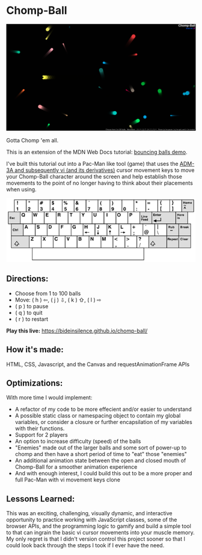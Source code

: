 # Chomp-Ball
![Chomp-Ball](chomp-ball.png)

Gotta Chomp 'em all.

This is an extension of the MDN Web Docs tutorial: 
[bouncing balls demo](https://bideinsilence.github.io/objectBuildingPractice).

I've built this tutorial out into a Pac-Man like tool (game) that uses the
[ADM-3A and subsequently vi (and its derivatives)](https://en.wikipedia.org/wiki/ADM-3A)
cursor movement keys to move your Chomp-Ball character around the screen and
help establish those movements to the point of no longer having to think
about their placements when using.

![The ADM-3A terminal keyboard](KB_Terminal_ADM3A.png)

## Directions:
- Choose from 1 to 100 balls
- Move: ( h ) ⇦, ( j ) ⇩, ( k ) ⇧, ( l ) ⇨
- ( p ) to pause
- ( q ) to quit
- ( r ) to restart

**Play this live:** https://bideinsilence.github.io/chomp-ball/


## How it's made:
HTML, CSS, Javascript, and the Canvas and requestAnimationFrame APIs


## Optimizations:
With more time I would implement:
- A refactor of my code to be more effecient and/or easier to understand
- A possible static class or namespacing object to contain my global variables,
  or consider a closure or further encapsilation of my variables with their
  functions.
- Support for 2 players
- An option to increase difficulty (speed) of the balls
- "Enemies" made out of the larger balls and some sort of power-up to chomp and
  then have a short period of time to "eat" those "enemies"
- An additional animation state between the open and closed mouth of Chomp-Ball
  for a smoother animation experience
- And with enough interest, I could build this out to be a more proper and full
  Pac-Man with vi movement keys clone


## Lessons Learned:
This was an exciting, challenging, visually dynamic, and interactive opportunity
to practice working with JavaScript classes, some of the browser APIs, and the
programming logic to gamify and build a simple tool to that can ingrain the
basic vi cursor movements into your muscle memory. My only regret is that I
didn't version control this project sooner so that I could look back through the
steps I took if I ever have the need.

